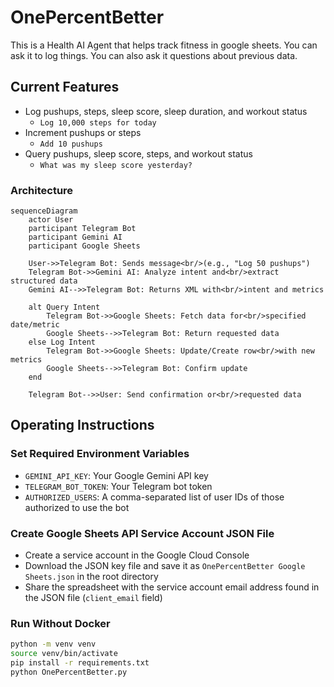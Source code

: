 # OnePercentBetter

This is a Health AI Agent that helps track fitness in google sheets. You can ask it to log things. You can also ask it questions about previous data.

## Current Features

- Log pushups, steps, sleep score, sleep duration, and workout status
  - `Log 10,000 steps for today`
- Increment pushups or steps
  - `Add 10 pushups`
- Query pushups, sleep score, steps, and workout status
  - `What was my sleep score yesterday?`

### Architecture

```mermaid
sequenceDiagram
    actor User
    participant Telegram Bot
    participant Gemini AI
    participant Google Sheets

    User->>Telegram Bot: Sends message<br/>(e.g., "Log 50 pushups")
    Telegram Bot->>Gemini AI: Analyze intent and<br/>extract structured data
    Gemini AI-->>Telegram Bot: Returns XML with<br/>intent and metrics
    
    alt Query Intent
        Telegram Bot->>Google Sheets: Fetch data for<br/>specified date/metric
        Google Sheets-->>Telegram Bot: Return requested data
    else Log Intent
        Telegram Bot->>Google Sheets: Update/Create row<br/>with new metrics
        Google Sheets-->>Telegram Bot: Confirm update
    end
    
    Telegram Bot-->>User: Send confirmation or<br/>requested data
```

## Operating Instructions

### Set Required Environment Variables
- `GEMINI_API_KEY`: Your Google Gemini API key
- `TELEGRAM_BOT_TOKEN`: Your Telegram bot token
- `AUTHORIZED_USERS`: A comma-separated list of user IDs of those authorized to use the bot

### Create Google Sheets API Service Account JSON File
- Create a service account in the Google Cloud Console
- Download the JSON key file and save it as `OnePercentBetter Google Sheets.json` in the root directory
- Share the spreadsheet with the service account email address found in the JSON file (`client_email` field)

### Run Without Docker

```bash
python -m venv venv
source venv/bin/activate
pip install -r requirements.txt
python OnePercentBetter.py
```